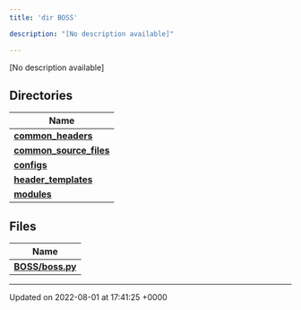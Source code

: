 ```yaml
---
title: 'dir BOSS'

description: "[No description available]"

---
```







[No description available]

## Directories

| Name           |
| -------------- |
| **[common_headers](/documentation/code/gambit_sphinx/files/dir_a2d5f2e6154cdcd3b46488ffbbbb2574/#dir-common-headers)**  |
| **[common_source_files](/documentation/code/gambit_sphinx/files/dir_ec82fb70b47bf0ce378965414b0ff5b2/#dir-common-source-files)**  |
| **[configs](/documentation/code/gambit_sphinx/files/dir_55d4c3e5585d0ebd94321a18f02dda40/#dir-configs)**  |
| **[header_templates](/documentation/code/gambit_sphinx/files/dir_f560fc3ef07fdc20589dba0de44f25dc/#dir-header-templates)**  |
| **[modules](/documentation/code/gambit_sphinx/files/dir_230a8c85ea264f76334600e02d05d990/#dir-modules)**  |

## Files

| Name           |
| -------------- |
| **[BOSS/boss.py](/documentation/code/gambit_sphinx/files/boss_8py/#file-boss.py)**  |






-------------------------------

Updated on 2022-08-01 at 17:41:25 +0000
